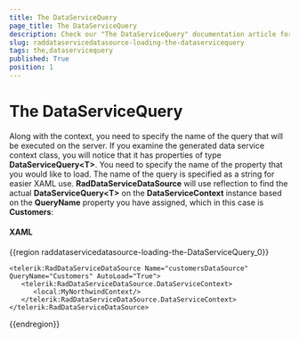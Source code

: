 ```yaml
---
title: The DataServiceQuery
page_title: The DataServiceQuery
description: Check our "The DataServiceQuery" documentation article for the RadDataServiceDataSource WPF control.
slug: raddataservicedatasource-loading-the-dataservicequery
tags: the,dataservicequery
published: True
position: 1
---
```


# The DataServiceQuery

Along with the context, you need to specify the name of the query that will be executed on the server. If you examine the generated data service context class, you will notice that it has properties of type __DataServiceQuery&lt;T&gt;__. You need to specify the name of the property that you would like to load. The name of the query is specified as a string for easier XAML use. __RadDataServiceDataSource__ will use reflection to find the actual __DataServiceQuery&lt;T&gt;__ on the __DataServiceContext__ instance based on the __QueryName__ property you have assigned, which in this case is __Customers__:

#### __XAML__

{{region raddataservicedatasource-loading-the-DataServiceQuery_0}}

	<telerik:RadDataServiceDataSource Name="customersDataSource" QueryName="Customers" AutoLoad="True">
	   <telerik:RadDataServiceDataSource.DataServiceContext>
	      <local:MyNorthwindContext/>
	   </telerik:RadDataServiceDataSource.DataServiceContext>
	</telerik:RadDataServiceDataSource>
{{endregion}}